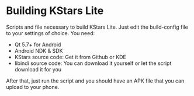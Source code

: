 # Building KStars Lite
Scripts and file necessary to build KStars Lite. Just edit the build-config file to your settings of choice. You need:

* Qt 5.7+ for Android
* Android NDK & SDK
* KStars source code: Get it from Github or KDE
* libindi source code: You can download it yourself or let the script download it for you

After that, just run the script and you should have an APK file that you can upload to your phone.


